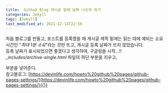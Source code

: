 ```yaml
---
title:  Github Blog 게시글 밑에 날짜 나오게 하기
categories: Jekyll
tags: [Jekyll]
last_modified_at: 2021-12-14T22:59
---
```

처음 블로그를 만들고, 포스트를 등록했을 때 게시글 제목 밑에는 읽는 데에 예되는 소요시간인 "*최대 1분 소요*"라는 것만 뜨고, 게시글 등록 날짜가 뜨지 않았습니다.  
등록 날짜가 표시되었으면 좋겠다고 생각하여, 구글링을 시작...!!  
*_includes/archive-single.html* 파일의 하단 부분을 지우고,  

부분을 넣어준다.  
참고블로그: [https://devinlife.com/howto%20github%20pages/github-pages-settings/](https://devinlife.com/howto%20github%20pages/github-pages-settings/){{}}
